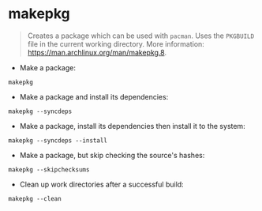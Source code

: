 # makepkg

> Creates a package which can be used with `pacman`.
> Uses the `PKGBUILD` file in the current working directory.
> More information: <https://man.archlinux.org/man/makepkg.8>.

- Make a package:

`makepkg`

- Make a package and install its dependencies:

`makepkg --syncdeps`

- Make a package, install its dependencies then install it to the system:

`makepkg --syncdeps --install`

- Make a package, but skip checking the source's hashes:

`makepkg --skipchecksums`

- Clean up work directories after a successful build:

`makepkg --clean`
